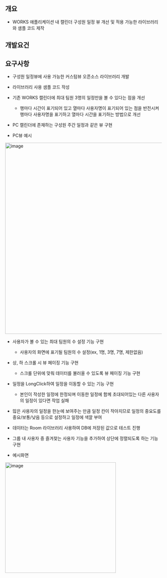 ## 개요
- WORKS 애플리케이션 내 캘린더 구성원 일정 뷰 개선 및 적용 가능한 라이브러리와 샘플 코드 제작

## 개발요건


## 요구사항
- 구성원 일정뷰에 사용 가능한 커스텀뷰 오픈소스 라이브러리 개발

- 라이브러리 사용 샘플 코드 작성

- 기존 WORKS 캘린더에 최대 팀원 3명의 일정만을 볼 수 있다는 점을 개선
  - 행마다 시간이 표기되어 있고 열마다 사용자명이 표기되어 있는 점을 반전시켜 행마다 사용자명을 표기하고 열마다 시간을 표기하는 방법으로 개선
  
- PC 캘린더에 존재하는 구성원 주간 일정과 같은 뷰 구현

- PC뷰 예시

<img width="616" alt="image" src="https://user-images.githubusercontent.com/58676668/148515725-a1749d32-ed19-4a43-b6d7-4e49b9c8990f.png">

  
- 사용자가 볼 수 있는 최대 팀원의 수 설정 기능 구현
  - 사용자의 화면에 표기될 팀원의 수 설정(ex, 1명, 3명, 7명, 제한없음)
  
- 상, 하 스크롤 시 뷰 페이징 기능 구현
  - 스크롤 단위에 맞춰 데이터를 불러올 수 있도록 뷰 페이징 기능 구현
  
- 일정을 LongClick하여 일정을 이동할 수 있는 기능 구현
  - 본인이 작성한 일정에 한정되며 이동한 일정에 함께 초대되어있는 다른 사용자의 일정이 있다면 작업 실패
  
- 많은 사용자의 일정을 한눈에 보여주는 만큼 일정 칸이 작아지므로 일정의 중요도를 중요/보통/낮음 등으로 설정하고 일정에 색깔 부여

- 데이터는 Room 라이브러리 사용하여 DB에 저장된 값으로 테스트 진행

- 그룹 내 사용자 중 즐겨찾는 사용자 기능을 추가하여 상단에 정렬되도록 하는 기능 구현

- 예시화면
<img width="356" alt="image" src="https://user-images.githubusercontent.com/58676668/148516541-13aff7b6-4a91-48d5-bfb9-55be47c9208c.png">
